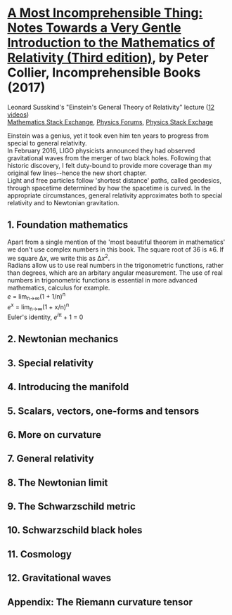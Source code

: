 # [A Most Incomprehensible Thing: Notes Towards a Very Gentle Introduction to the Mathematics of Relativity (Third edition)][homepage], by Peter Collier, Incomprehensible Books (2017)

Leonard Susskind's "Einstein's General Theory of Relativity" lecture
 ([12 videos][susskind_lecture_videos])<br>
[Mathematics Stack Exchange][math_stack_exchange],
 [Physics Forums][physics_forums],
 [Physics Stack Exchage][physics_stack_exchange]

Einstein was a genius, yet it took even him ten years to progress from special
 to general relativity.<br>
In February 2016, LIGO physicists announced they had observed gravitational
 waves from the merger of two black holes. Following that historic discovery, I
 felt duty-bound to provide more coverage than my original few lines--hence the
 new short chapter.<br>
Light and free particles follow 'shortest distance' paths, called geodesics,
 through spacetime determined by how the spacetime is curved. In the appropriate
 circumstances, general relativity approximates both to special relativity and
 to Newtonian gravitation.

[homepage]: https://amostincomprehensiblething.wordpress.com
[susskind_lecture_videos]: https://www.youtube.com/watch?v=hbmf0bB38h0
[math_stack_exchange]: https://math.stackexchange.com
[physics_forums]: https://www.physicsforums.com
[physics_stack_exchange]: https://physics.stackexchange.com

## 1. Foundation mathematics

Apart from a single mention of the 'most beautiful theorem in mathematics' we
 don't use complex numbers in this book. The square root of 36 is ±6. If we
 square Δ*x*, we write this as Δ*x*<sup>2</sup>.<br>
Radians allow us to use real numbers in the trigonometric functions, rather than
 degrees, which are an arbitary angular measurement. The use of real numbers in
 trigonometric functions is essential in more advanced mathematics, calculus for
 example.<br>
*e* = lim<sub>n→∞</sub>(1 + 1/n)<sup>n</sup><br>
*e*<sup>x</sup> = lim<sub>n→∞</sub>(1 + x/n)<sup>n</sup><br>
Euler's identity, *e*<sup>*i*π</sup> + 1 = 0

## 2. Newtonian mechanics

## 3. Special relativity

## 4. Introducing the manifold

## 5. Scalars, vectors, one-forms and tensors

## 6. More on curvature

## 7. General relativity

## 8. The Newtonian limit

## 9. The Schwarzschild metric

## 10. Schwarzschild black holes

## 11. Cosmology

## 12. Gravitational waves

## Appendix: The Riemann curvature tensor

